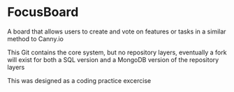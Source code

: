 # FocusBoard
A board that allows users to create and vote on features or tasks in a similar method to Canny.io

This Git contains the core system, but no repository layers, eventually a fork will exist for both a SQL version and a MongoDB version of the repository layers

This was designed as a coding practice excercise
